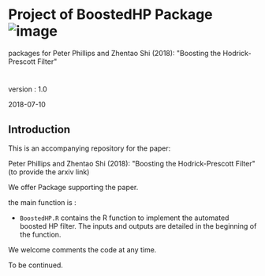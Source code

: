# Project of BoostedHP Package   ![image](https://github.com/chenyang45/A_N/blob/master/graph/gganimation/preview.gif)

packages for Peter Phillips and Zhentao Shi (2018): "Boosting the Hodrick-Prescott Filter"

# 

version : 1.0

2018-07-10

## Introduction

This is an accompanying repository for the paper:

Peter Phillips and Zhentao Shi (2018): "Boosting the Hodrick-Prescott Filter" (to provide the arxiv link)

We offer Package supporting the paper.

the main function is : 

* `BoostedHP.R` contains the R function to implement the automated boosted HP filter.
The inputs and outputs are detailed in the beginning of the function.

We welcome comments the code at any time.


To be continued.
